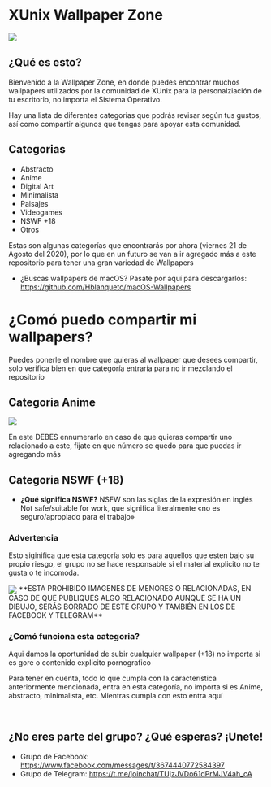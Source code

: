 # XUnix Wallpaper Zone
</div>

<img src="https://github.com/XUnix-Corp/Wallpapers/blob/master/Materiales%20para%20el%20README%20(NO%20MODIFICAR)/WAllpaper%20Zone.png" align="center">

</div>

## ¿Qué es esto?

Bienvenido a la Wallpaper Zone, en donde puedes encontrar muchos wallpapers utilizados por la comunidad de XUnix para la personalziación de tu escritorio, no importa el Sistema Operativo. 

Hay una lista de diferentes categorias que podrás revisar según tus gustos, así como compartir algunos que tengas para apoyar esta comunidad.

## Categorias

- Abstracto
- Anime 
- Digital Art
- Minimalista
- Paisajes 
- Videogames
- NSWF +18
- Otros

Estas son algunas categorías que encontrarás por ahora (viernes 21 de Agosto del 2020), por lo que en un futuro se van a ir agregado más a este repositorio para tener una gran variedad de Wallpapers

- ¿Buscas wallpapers de macOS? Pasate por aquí para descargarlos: https://github.com/Hblanqueto/macOS-Wallpapers

# ¿Comó puedo compartir mi wallpapers?

Puedes ponerle el nombre que quieras al wallpaper que desees compartir, solo verifica bien en que categoría entraría para no ir mezclando el repositorio

## Categoria Anime

</div>

<img src="https://github.com/XUnix-Corp/Wallpapers/blob/master/Anime/17.jpg" align="center">

</div>


En este DEBES ennumerarlo en caso de que quieras compartir uno relacionado a este, fijate en que número se quedo para que puedas ir agregando más

## Categoria NSWF (+18)

- **¿Qué significa NSWF?** 
NSFW son las siglas de la expresión en inglés Not safe/suitable for work, que significa literalmente «no es seguro/apropiado para el trabajo»
 
### Advertencia

Esto siginifica que esta categoría solo es para aquellos que esten bajo su propio riesgo, el grupo no se hace responsable si el material explicito no te gusta o te incomoda. 
</div>

<img src="https://github.com/XUnix-Corp/Wallpapers/blob/master/NSFW/Sexy%20Girl%20Cat.jpg" align="center">

</div>
**ESTA PROHIBIDO IMAGENES DE MENORES O RELACIONADAS, EN CASO DE QUE PUBLIQUES ALGO RELACIONADO AUNQUE SE HA UN DIBUJO, SERÁS BORRADO DE ESTE GRUPO Y TAMBIÉN EN LOS DE FACEBOOK Y TELEGRAM**

### ¿Comó funciona esta categoria?

Aqui damos la oportunidad de subir cualquier wallpaper (+18) no importa si es gore o contenido explicito pornografico


Para tener en cuenta, todo lo que cumpla con la característica anteriormente mencionada, entra en esta categoría, no importa si es Anime, abstracto, minimalista, etc. Mientras cumpla con esto entra aquí



<br>

## ¿No eres parte del grupo? ¿Qué esperas? ¡Unete!

- Grupo de Facebook: https://www.facebook.com/messages/t/3674440772584397
- Grupo de Telegram: https://t.me/joinchat/TUjzJVDo61dPrMJV4ah_cA

